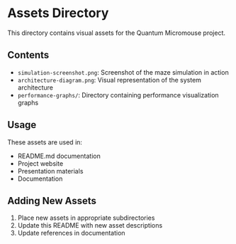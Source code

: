 # Assets Directory

This directory contains visual assets for the Quantum Micromouse project.

## Contents
- `simulation-screenshot.png`: Screenshot of the maze simulation in action
- `architecture-diagram.png`: Visual representation of the system architecture
- `performance-graphs/`: Directory containing performance visualization graphs

## Usage
These assets are used in:
- README.md documentation
- Project website
- Presentation materials
- Documentation

## Adding New Assets
1. Place new assets in appropriate subdirectories
2. Update this README with new asset descriptions
3. Update references in documentation 